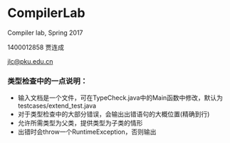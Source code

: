 # CompilerLab
Compiler lab, Spring 2017


1400012858 贾连成

jlc@pku.edu.cn

### 类型检查中的一点说明：
* 输入文档是一个文件，可在TypeCheck.java中的Main函数中修改，默认为testcases/extend_test.java
* 对于类型检查中的大部分错误，会输出出错语句的大概位置(精确到行)
* 允许所需类型为父类，提供类型为子类的情形
* 出错时会throw一个RuntimeException，否则输出